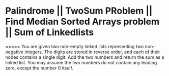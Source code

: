 # Palindrome || TwoSum PRoblem || Find Median Sorted Arrays problem || Sum of Linkedlists



=====
You are given two non-empty linked lists representing two non-negative integers. The digits are stored in reverse order, and each of their nodes contains a single digit. Add the two numbers and return the sum as a linked list.
You may assume the two numbers do not contain any leading zero, except the number 0 itself.
